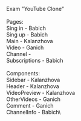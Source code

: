 Exam "YouTube Clone"\
\
Pages:\
Sing in - Babich\
Sing up - Babich\
Main - Kalanzhova\
Video - Ganich\
Channel - \
Subscriptions - Babich\
\
Components:\
Sidebar - Kalanzhova\
Header - Kalanzhova\
VideoPreview - Kalanzhova\
OtherVideos - Ganich\
Comment - Ganich\
ChannelInfo - Babich\
